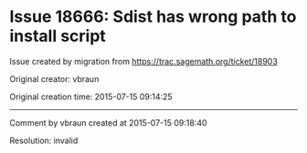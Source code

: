 # Issue 18666: Sdist has wrong path to install script

Issue created by migration from https://trac.sagemath.org/ticket/18903

Original creator: vbraun

Original creation time: 2015-07-15 09:14:25




---

Comment by vbraun created at 2015-07-15 09:18:40

Resolution: invalid
